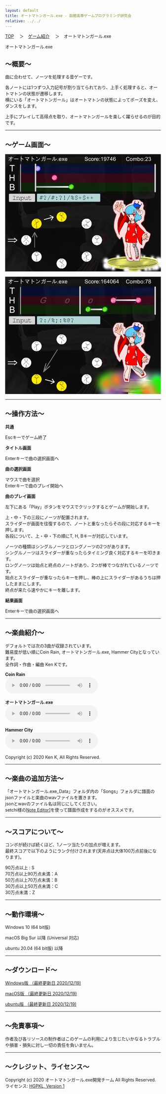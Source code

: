 ```yaml
---
layout: default
title: オートマトンガール.exe - 函館高専ゲームプログラミング研究会
relative: ../../
---
```

<div class="content">
<div class="main">

<p class="bread">
<a href="../../">TOP</a>
　＞　<a href="../">ゲーム紹介</a>
　＞　オートマトンガール.exe
</p>

<p class="title">
オートマトンガール.exe
</p>

<h2>～概要～</h2>

<p>
曲に合わせて、ノーツを処理する音ゲーです。  
</p>
<p>
各ノートには1つずつ入力記号が割り当てられており、上手く処理すると、オートマトンの状態が遷移します。
<br>
横にいる「オートマトンガール」はオートマトンの状態によってポーズを変え、ダンスをします。  
</p>
<p>
上手にプレイして高得点を取り、オートマトンガールを楽しく躍らせるのが目的です。
</p>

<hr>
<h2>～ゲーム画面～</h2>

<p>
<img alt="スクリーンショット1" src="./ss1.png">
</p>

<p>
<img alt="スクリーンショット2" src="./ss2.png">
</p>

<hr>
<h2>～操作方法～</h2>

<p>
<b>共通</b>
</p>
<p>
Escキーでゲーム終了
</p>

<p>
<b>タイトル画面</b>
</p>
<p>
Enterキーで曲の選択画面へ 
</p>

<p>
<b>曲の選択画面</b>
</p>
<p>
マウスで曲を選択
<br>
Enterキーで曲のプレイ開始へ
</p>

<p>
<b>曲のプレイ画面</b>
</p>
<p>
左下にある「Play」ボタンをマウスでクリックするとゲームが開始します。
</p>

<p>
上・中・下の三段にノーツが配置されます。
<br>
スライダーが画面を往復するので、ノートと重なったらその段に対応するキーを押します。  
<br>
各段について、上・中・下の順にT, H, Bキーが対応しています。
</p>

<p>
ノーツの種類はシングルノーツとロングノーツの2つがあります。  
<br>
シングルノーツはスライダーが重なったらタイミング良く対応するキーを叩きます。  
<br>
ロングノーツは始点と終点のノートがあり、2つが棒でつながれているノーツです。
<br>
始点とスライダーが重なったらキーを押し、棒の上にスライダーがあるうちは押したままにします。
<br>
終点が来たら速やかにキーを離します。
</p>

<p>
<b>結果画面</b>
</p>
<p>
Enterキーで曲の選択画面へ 
</p>


<hr>
<h2>～楽曲紹介～</h2>

<p>
デフォルトでは次の3曲が収録されています。
<br>
難易度が低い順にCoin Rain, オートマトンガール.exe, Hammer Cityとなっています。
<br>
全作詞・作曲・編曲 Ken Kです。
</p>

<p>
<b>Coin Rain</b>
<br>
<audio src="./coinrain.mp3" controls></audio>
</p>

<p>
<b>オートマトンガール.exe</b>
<br>
<audio src="./agirl.mp3" controls></audio>
</p>

<p>
<b>Hammer City</b>
<br>
<audio src="./hammercity.mp3" controls></audio>
</p>

<p>
Copyright (c) 2020 Ken K, All Rights Reserved.
</p>

<hr>
<h2>～楽曲の追加方法～</h2>

<p>
「オートマトンガール.exe_Data」フォルダ内の「Songs」フォルダに譜面のjsonファイルと楽曲のwavファイルを置きます。
<br>
jsonとwavのファイル名は同じにしてください。  
<br>
setchi様の<a href="https://github.com/setchi/NoteEditor">Note Editor]</a>を使って譜面作成をするのがオススメです。
</p>

<hr>
<h2>～スコアについて～</h2>

<p>
コンボが続けば続くほど、1ノーツ当たりの加点が増えます。
<br>
最終スコアで以下のようにランク付けされます(天井点は大体100万点前後になります)。
</p>

<p>
90万点以上 : S  
<br>
70万点以上90万点未満：A  
<br>
50万点以上70万点未満：B  
<br>
30万点以上50万点未満：C  
<br>
30万点未満：Z
</p>

<hr>
<h2>～動作環境～</h2>

<p>
Windows 10 (64 bit版)
</p>
<p>
macOS Big Sur 以降 (Universal 対応)
</p>
<p>
ubuntu 20.04 (64 bit版) 以降
</p>

<hr>
<h2>～ダウンロード～</h2>

<p>
<a href="https://drive.google.com/uc?export=download&id=1kiwbwtjnaPPldD1zRV2pQwDIMSLh7Zz3">
Windows版 （最終更新日 2020/12/19) </a>
</p>

<p>
<a href="https://drive.google.com/uc?export=download&id=1dyajHCk0W9hH1NDI9Xp20ghnSjTL4yDU">
 macOS版 （最終更新日 2020/12/19) </a>
</p>

<p>
<a href="
https://drive.google.com/uc?export=download&id=1ZBd0wq-BmCRrZjS6NGZaRx21t1WXLU0m">
ubuntu版 （最終更新日 2020/12/19) </a>
</p>

<hr>
<h2>～免責事項～</h2>

<p>
作者及び各リソースの制作者はこのゲームの利用により生じたいかなるトラブルや損害・損失に対し一切の責任を負いません。
</p>

<hr>
<h2>～クレジット、ライセンス～</h2>

<p>
Copyright (c) 2020 オートマトンガール.exe開発チーム All Rights Reserved.
<br>
ライセンス: <a href="../../other/HGPKLv1.html">HGPKL, Version 1</a>
</p>

</div>
</div>
